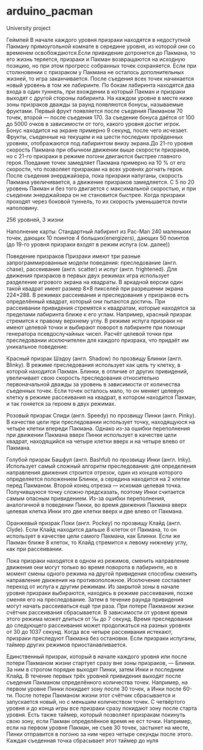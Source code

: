 # arduino_pacman
 University project

Геймпей
В начале каждого уровня призраки находятся в недоступной Пакману прямоугольной комнате в середине уровня, из которой они со временем освобождаются.Если привидение дотронется до Пакмана, то его жизнь теряется, призраки и Пакман возвращаются на исходную позицию, но при этом прогресс собранных точек сохраняется. Если при столкновении с призраком у Пакмана не осталось дополнительных жизней, то игра заканчивается. После съедения всех точек начинается новый уровень в том же лабиринте. По бокам лабиринта находятся два входа в один туннель, при вхождении в который Пакман и призраки выходят с другой стороны лабиринта. На каждом уровне в месте ниже зоны призраков дважды за раунд появляются бонусы, называемые фруктами. Первый фрукт появляется после съедения Пакманом 70 точек, второй — после съедения 170. За съедение бонуса даётся от 100 до 5000 очков в зависимости от того, какого уровня достиг игрок. Бонус находится на экране примерно 9 секунд, после чего исчезает. Фрукты, съеденные на текущем и на шести последних пройденных уровнях, отображаются под лабиринтом внизу экрана.До 21-го уровня скорость Пакмана при обычном движении выше скорости призраков, но с 21-го призраки в режиме погони двигаются быстрее главного героя. Поедание точек замедляет Пакмана примерно на 10 % от его скорости, что позволяет призракам на всех уровнях догнать героя. После съедения энерджайзера, пока призраки напуганы, скорость Пакмана увеличивается, а движение призраков замедляется. С 5 по 20 уровень Пакман и без того двигается с максимальной скоростью, и при съедении энерджайзера он не становится быстрее. Когда призраки проходят через боковой туннель, то их скорость уменьшается почти наполовину.

256 уровней, 3 жизни

Наполнение карты:
Стандартный лабиринт из Pac-Man
240 маленьких точек, дающих 10 поинтов
4 больших(energizers), дающих 50 поинтов (до 19-го уровня призраки входят в режим испуга (см. далее))

Поведение призраков
Призраки имеют три разные запрограммированные модели поведения: преследование (англ. chase), рассеивание (англ. scatter) и испуг (англ. frightened). Для движения призраков в первых двух режимах игра использует разделение игрового экрана на квадраты. В аркадной версии один такой квадрат имеет размер 8×8 пикселей при разрешении экрана 224×288. В режимах рассеивания и преследования у призраков есть определённый квадрат, который они пытаются достичь. При рассеивании привидения стремятся к квадратам, которые находятся за пределами лабиринта ближе к его углам. Например, красный призрак стремится к правому верхнему углу. В режиме испуга призраки не имеют целевой точки и выбирают поворот в лабиринте при помощи генератора псевдослучайных чисел. Расчёт целевой точки при преследовании исключителен для каждого призрака, что придаёт им уникальное поведение:

Красный призрак Шэдоу (англ. Shadow) по прозвищу Блинки (англ. Blinky). В режиме преследования использует как цель ту клетку, в которой находится Пакман. Блинки, в отличие от других привидений, увеличивает свою скорость преследования относительно первоначальной дважды за уровень в зависимости от количества съеденных точек. Если точек осталось мало, то он меняет целевую клетку в режиме рассеивания на квадрат, в котором находится Пакман, и так гоняется за героем в двух режимах.

Розовый призрак Спиди (англ. Speedy) по прозвищу Пинки (англ. Pinky). В качестве цели при преследовании использует точку, находящуюся на четыре клетки впереди Пакмана. Однако из-за ошибки переполнения при движении Пакмана вверх Пинки использует в качестве цели квадрат, находящийся на четыре клетки вверх и на четыре влево от Пакмана.

Голубой призрак Башфул (англ. Bashful) по прозвищу Инки (англ. Inky). Использует самый сложный алгоритм преследования: для определения направления движения строится отрезок, один из концов которого определяется положением Блинки, а середина находится на 2 клетки перед Пакманом. Второй конец отрезка — искомая целевая точка. Получившуюся точку сложно предсказать, поэтому Инки считается самым опасным привидением. Из-за ошибки переполнения, аналогичной в поведении Пинки, во время движения Пакмана вверх целевая клетка Инки это две клетки вверх и две влево от Пакмана.

Оранжевый призрак Поки (англ. Pockey) по прозвищу Клайд (англ. Clyde). Если Клайд находится дальше 8 клеток от Пакманa, то он использует в качестве цели самого Пакманa, как Блинки. Если же Пакман ближе 8 клеток, то Клайд стремится к левому нижнему углу, как при рассеивании.

Пока призраки находятся в одном из режимов, сменить направление движения они могут только во время поворота в лабиринте, но в момент смены одного режима на другой привидения способны сменить направление движения на противоположное. Исключение составляет переход от испуга к другим режимам. Из закрытой зоны в начале уровня призраки выбираются, находясь в режиме рассеивания, позже сменяя его на преследование. Затем в течение раунда привидения могут начать рассеиваться ещё три раза. При потере Пакманом жизни счётчик рассеивания сбрасывается. В зависимости от уровня время этого режима может длиться от 1⁄60 до 7 секунд. Время преследования до следующего рассеивания может продолжаться на разных уровнях от 30 до 1037 секунд. Когда все четыре рассеивания истекают, призраки преследуют Пакмана без остановки. Если призраки испуганы, таймер других режимов приостанавливается.

Единственный призрак, который в начале каждого уровня или после потери Пакманом жизни стартует сразу вне зоны призраков, — Блинки. За ним в строгом порядке выходят Пинки, затем Инки и последним Клайд. В течение первых трёх уровней привидения выходят после съедения Пакманом определённого количества точек. Например, на первом уровне Пинки покидает зону после 30 точек, а Инки после 60-ти. После потери Пакманом жизни этот счётчик сбрасывается и запускается новый, но с меньшим количеством точек. С четвёртого уровня и до конца игры все призраки сразу покидают зону после старта уровня. Есть также таймер, который позволяет призракам покинуть свою зону, если Пакман определённое время не ест точки. Например, если на первом уровне Пакман, не съев 30 точек, застынет на месте, Пинки отправится в погоню за ним через четыре секунды после этого. Каждая съеденная точка сбрасывает этот таймер до нуля
